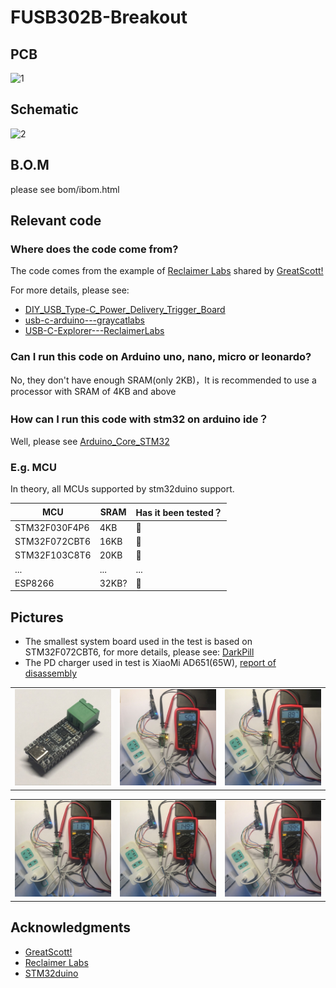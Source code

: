 # FUSB302B-Breakout

## PCB

![1](https://github.com/oldgerman/FUSB302B-Breakout/blob/master/images/brdview.png)

## Schematic

![2](https://github.com/oldgerman/FUSB302B-Breakout/blob/master/images/schematic.png)

## B.O.M

 please see bom/ibom.html


## Relevant code

### Where does the code come from?

The code comes from the example of [Reclaimer Labs](https://www.reclaimerlabs.com/) shared by [GreatScott!](https://www.instructables.com/member/GreatScottLab/)

For more details, please see:

- [DIY_USB_Type-C_Power_Delivery_Trigger_Board](https://www.instructables.com/DIY-USB-Type-C-Power-Delivery-Trigger-Board/)
- [usb-c-arduino---graycatlabs](https://github.com/graycatlabs/usb-c-arduino)
- [USB-C-Explorer---ReclaimerLabs](https://github.com/ReclaimerLabs/USB-C-Explorer)

### Can I run this code on Arduino uno, nano, micro or leonardo?

No, they don't have enough SRAM(only 2KB)，It is recommended to use a processor with SRAM of 4KB and above

### How can I run this code with stm32 on arduino ide？

Well, please see [Arduino_Core_STM32](https://github.com/stm32duino/Arduino_Core_STM32)

### E.g. MCU

In theory, all MCUs supported by stm32duino support.

| MCU           | SRAM  | Has it been tested？ |
| ------------- | ----- | -------------------- |
| STM32F030F4P6 | 4KB   | :yellow_heart:       |
| STM32F072CBT6 | 16KB  | 💚                    |
| STM32F103C8T6 | 20KB  | :yellow_heart:       |
| ...           | ...   | ...                  |
| ESP8266       | 32KB? | 💚                    |

## Pictures

- The smallest system board used in the test is based on STM32F072CBT6, for more details, please see: [DarkPill](https://github.com/oldgerman/DarkPill)
- The PD charger used in test is XiaoMi AD651(65W), [report of disassembly](http://www.chongdiantou.com/wp/archives/46359.html)

<table>
    <td><img src = "images/FUSB302B-EVM.png"</td>
    <td><img src = "images/5V.jpg"</td>
    <td><img src = "images/9V.jpg"</td>
</table>

<table>
    <td><img src = "images/12V.jpg"</td>
    <td><img src = "images/15V.jpg"</td>
    <td><img src = "images/20V.jpg"</td>
</table>

## Acknowledgments

-  [GreatScott!](https://www.instructables.com/member/GreatScottLab/)
-  [Reclaimer Labs](https://www.reclaimerlabs.com/) 
- [STM32duino](https://github.com/stm32duino)

